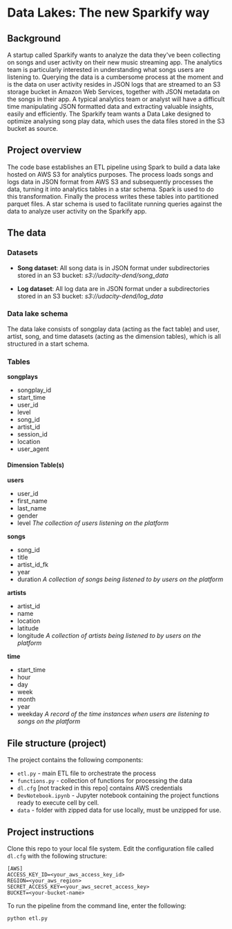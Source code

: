 # Data Lakes: The new Sparkify way

## Background

<p>A startup called Sparkify wants to analyze the data they've been collecting on songs and user activity on their new music streaming app. The analytics team is particularly interested in understanding what songs users are listening to. Querying the data is a cumbersome process at the moment and is the data on user activity resides in JSON logs that are streamed to an S3 storage bucket in Amazon Web Services, together with JSON metadata on the songs in their app. A typical analytics team or analyst will have a difficult time manipulating JSON formatted data and extracting valuable insights, easily and efficiently. The Sparkify team wants a Data Lake designed to optimize analysing song play data, which uses the data files stored in the S3 bucket as source.</p>

## Project overview

The code base establishes an ETL pipeline using Spark to build a data lake hosted on AWS S3 for analytics purposes. The process loads songs and logs data in JSON format from AWS S3 and subsequently processes the data, turning it into analytics tables in a star schema. Spark is used to do this transformation. Finally the process writes these tables into partitioned parquet files. A star schema is used to facilitate running queries against the data to analyze user activity on the Sparkify app. 

## The data

### Datasets

- **Song dataset**: All song data is in JSON format under subdirectories stored in an S3 bucket: *s3://udacity-dend/song_data*

- **Log dataset**: All log data are in JSON format under a subdirectories stored in an S3 bucket: *s3://udacity-dend/log_data* 

### Data lake schema
The data lake consists of songplay data (acting as the fact table) and user, artist, song, and time datasets 
(acting as the dimension tables), which is all structured in a start schema.

### Tables
**songplays**
- songplay_id
- start_time
- user_id
- level
- song_id 
- artist_id
- session_id
- location
- user_agent

#### Dimension Table(s)
**users**
- user_id
- first_name
- last_name
- gender
- level
_The collection of users listening on the platform_

**songs**
- song_id
- title
- artist_id_fk
- year
- duration
_A collection of songs being listened to by users on the platform_

**artists**
- artist_id
- name
- location
- latitude
- longitude
_A collection of artists being listened to by users on the platform_

**time**
- start_time
- hour
- day
- week
- month
- year
- weekday
_A record of the time instances when users are listening to songs on the platform_

## File structure (project)

The project contains the following components:

* `etl.py` - main ETL file to orchestrate the process
* `functions.py` - collection of functions for processing the data
* `dl.cfg` [not tracked in this repo] contains AWS credentials
* `DevNotebook.ipynb` - Jupyter notebook containing the project functions ready to execute cell by cell.
* `data` - folder with zipped data for use locally, must be unzipped for use. 

## Project instructions

Clone this repo to your local file system. Edit the configuration file called `dl.cfg` with the following structure:

```
[AWS]
ACCESS_KEY_ID=<your_aws_access_key_id>
REGION=<your_aws_region>
SECRET_ACCESS_KEY=<your_aws_secret_access_key>
BUCKET=<your-bucket-name>
```

To run the pipeline from the command line, enter the following:

```
python etl.py
```
